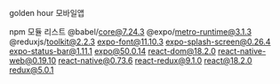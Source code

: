 golden hour 모바일앱

npm 모듈 리스트
@babel/core@7.24.3
@expo/metro-runtime@3.1.3
@reduxjs/toolkit@2.2.3
expo-font@11.10.3
expo-splash-screen@0.26.4
expo-status-bar@1.11.1
expo@50.0.14
react-dom@18.2.0
react-native-web@0.19.10
react-native@0.73.6
react-redux@9.1.0
react@18.2.0
redux@5.0.1
